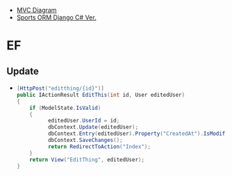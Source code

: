 - [MVC Diagram](https://mdn.mozillademos.org/files/16042/model-view-controller-light-blue.png)
- [Sports ORM Django C# Ver.](https://github.com/wgoode3/SportsORM)


# EF
## Update
- ``` csharp
  [HttpPost("editthing/{id}")]
  public IActionResult EditThis(int id, User editedUser)
  {
      if (ModelState.IsValid)
      {
            editedUser.UserId = id;
            dbContext.Update(editedUser);
            dbContext.Entry(editedUser).Property("CreatedAt").IsModified = false;
            dbContext.SaveChanges();
            return RedirectToAction("Index");
      }
      return View("EditThing", editedUser);
  }
  ```